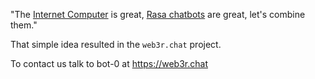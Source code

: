 "The [Internet Computer](https://dfinity.org/foundation/) is great, [Rasa chatbots](https://rasa.community/) are great, let's combine them."

That simple idea resulted in the `web3r.chat` project.

To contact us talk to bot-0 at https://web3r.chat
